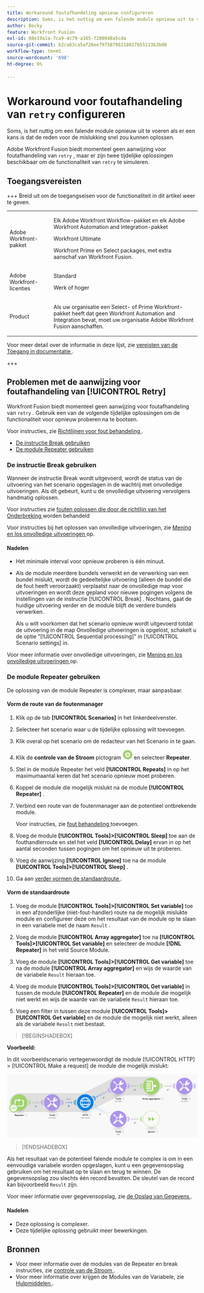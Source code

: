 ```yaml
---
title: Workaround foutafhandeling opnieuw configureren
description: Soms, is het nuttig om een falende module opnieuw uit te voeren als er een kans is dat de reden voor de mislukking snel zou kunnen oplossen.
author: Becky
feature: Workfront Fusion
exl-id: 08e19a1a-7ca9-4c79-a165-f200048a5cda
source-git-commit: b2ca63ca5af26ee79758798118817b55113b3bd0
workflow-type: tm+mt
source-wordcount: '698'
ht-degree: 0%

---
```


# Workaround voor foutafhandeling van `retry` configureren

Soms, is het nuttig om een falende module opnieuw uit te voeren als er een kans is dat de reden voor de mislukking snel zou kunnen oplossen.

Adobe Workfront Fusion biedt momenteel geen aanwijzing voor foutafhandeling van `retry` , maar er zijn twee tijdelijke oplossingen beschikbaar om de functionaliteit van `retry` te simuleren.

## Toegangsvereisten

+++ Breid uit om de toegangseisen voor de functionaliteit in dit artikel weer te geven.

<table style="table-layout:auto">
 <col> 
 <col> 
 <tbody> 
  <tr> 
   <td role="rowheader">Adobe Workfront-pakket</td> 
   <td> <p>Elk Adobe Workfront Workflow-pakket en elk Adobe Workfront Automation and Integration-pakket</p><p>Workfront Ultimate</p><p>Workfront Prime en Select packages, met extra aanschaf van Workfront Fusion.</p> </td> 
  </tr> 
  <tr data-mc-conditions=""> 
   <td role="rowheader">Adobe Workfront-licenties</td> 
   <td> <p>Standard</p><p>Werk of hoger</p> </td> 
  </tr> 
  <tr> 
   <td role="rowheader">Product</td> 
   <td>
   <p>Als uw organisatie een Select- of Prime Workfront-pakket heeft dat geen Workfront Automation and Integration bevat, moet uw organisatie Adobe Workfront Fusion aanschaffen.</li></ul>
   </td> 
  </tr>
 </tbody> 
</table>

Voor meer detail over de informatie in deze lijst, zie [ vereisten van de Toegang in documentatie ](/help/workfront-fusion/references/licenses-and-roles/access-level-requirements-in-documentation.md).

+++

## Problemen met de aanwijzing voor foutafhandeling van [!UICONTROL Retry]

Workfront Fusion biedt momenteel geen aanwijzing voor foutafhandeling van `retry` . Gebruik een van de volgende tijdelijke oplossingen om de functionaliteit voor opnieuw proberen na te bootsen.

Voor instructies, zie [ Richtlijnen voor fout behandeling ](/help/workfront-fusion/references/errors/directives-for-error-handling.md).

* [De instructie Break gebruiken](#use-the-break-directive)
* [De module Repeater gebruiken](#use-the-repeater-module)

### De instructie Break gebruiken

Wanneer de instructie Break wordt uitgevoerd, wordt de status van de uitvoering van het scenario opgeslagen in de wachtrij met onvolledige uitvoeringen. Als dit gebeurt, kunt u de onvolledige uitvoering vervolgens handmatig oplossen.

Voor instructies zie [ fouten oplossen die door de richtlijn van het Onderbreking ](/help/workfront-fusion/create-scenarios/config-error-handling/resolve-error-from-break-directive.md) worden behandeld

Voor instructies bij het oplossen van onvolledige uitvoeringen, zie [ Mening en los onvolledige uitvoeringen ](/help/workfront-fusion/manage-scenarios/view-and-resolve-incomplete-executions.md) op.

#### Nadelen

* Het minimale interval voor opnieuw proberen is één minuut.
* Als de module meerdere bundels verwerkt en de verwerking van een bundel mislukt, wordt de gedeeltelijke uitvoering (alleen de bundel die de fout heeft veroorzaakt) verplaatst naar de onvolledige map voor uitvoeringen en wordt deze gepland voor nieuwe pogingen volgens de instellingen van de instructie [!UICONTROL Break] . Nochtans, gaat de huidige uitvoering verder en de module blijft de verdere bundels verwerken.

  Als u wilt voorkomen dat het scenario opnieuw wordt uitgevoerd totdat de uitvoering in de map Onvolledige uitvoeringen is opgelost, schakelt u de optie &quot;[!UICONTROL Sequential processing]&quot; in [!UICONTROL Scenario settings] in.

Voor meer informatie over onvolledige uitvoeringen, zie [ Mening en los onvolledige uitvoeringen ](/help/workfront-fusion/manage-scenarios/view-and-resolve-incomplete-executions.md) op.

### De module Repeater gebruiken

De oplossing van de module Repeater is complexer, maar aanpasbaar.

#### Vorm de route van de foutenmanager

1. Klik op de tab **[!UICONTROL Scenarios]** in het linkerdeelvenster.
1. Selecteer het scenario waar u de tijdelijke oplossing wilt toevoegen.
1. Klik overal op het scenario om de redacteur van het Scenario in te gaan.
1. Klik de **controle van de Stroom** pictogram ![ controle van de Stroom ](assets/flow-control-icon.png) en selecteer **Repeater**.
1. Stel in de module Repeater het veld **[!UICONTROL Repeats]** in op het maximumaantal keren dat het scenario opnieuw moet proberen.
1. Koppel de module die mogelijk mislukt na de module **[!UICONTROL Repeater]** .
1. Verbind een route van de foutenmanager aan de potentieel ontbrekende module.

   Voor instructies, zie [ fout behandeling ](/help/workfront-fusion/create-scenarios/config-error-handling/error-handling.md) toevoegen.
1. Voeg de module **[!UICONTROL Tools]>[!UICONTROL Sleep]** toe aan de fouthandlerroute en stel het veld **[!UICONTROL Delay]** ervan in op het aantal seconden tussen pogingen om het opnieuw uit te proberen.

1. Voeg de aanwijzing **[!UICONTROL Ignore]** toe na de module **[!UICONTROL Tools]>[!UICONTROL Sleep]** .
1. Ga aan [ verder vormen de standaardroute ](#configure-the-default-route).

#### Vorm de standaardroute

1. Voeg de module **[!UICONTROL Tools]>[!UICONTROL Set variable]** toe in een afzonderlijke (niet-fout-handler) route na de mogelijk mislukte module en configureer deze om het resultaat van de module op te slaan in een variabele met de naam `Result` .

1. Voeg de module **[!UICONTROL Array aggregator]** toe na **[!UICONTROL Tools]>[!UICONTROL Set variable]** en selecteer de module **[!DNL Repeater]** in het veld Source Module.

1. Voeg de module **[!UICONTROL Tools]>[!UICONTROL Get variable]** toe na de module **[!UICONTROL Array aggregator]** en wijs de waarde van de variabele `Result` hieraan toe.

1. Voeg de module **[!UICONTROL Tools]>[!UICONTROL Get variable]** in tussen de module **[!UICONTROL Repeater]** en de module die mogelijk niet werkt en wijs de waarde van de variabele `Result` hieraan toe.

1. Voeg een filter in tussen deze module **[!UICONTROL Tools]>[!UICONTROL Get variable]** en de module die mogelijk niet werkt, alleen als de variabele `Result` niet bestaat.

>[!BEGINSHADEBOX]

**Voorbeeld:**

In dit voorbeeldscenario vertegenwoordigt de module [!UICONTROL HTTP] > [!UICONTROL Make a request] de module die mogelijk mislukt:

![ HTTP maakt een verzoek ](assets/http-make-request.png)

>[!ENDSHADEBOX]

Als het resultaat van de potentieel falende module te complex is om in een eenvoudige variabele worden opgeslagen, kunt u een gegevensopslag gebruiken om het resultaat op te slaan en terug te winnen. De gegevensopslag zou slechts één record bevatten. De sleutel van de record kan bijvoorbeeld `Result` zijn.

Voor meer informatie over gegevensopslag, zie [ de Opslag van Gegevens ](/help/workfront-fusion/create-scenarios/map-data/data-stores.md).

#### Nadelen

* Deze oplossing is complexer.
* Deze tijdelijke oplossing gebruikt meer bewerkingen.

## Bronnen

* Voor meer informatie over de modules van de Repeater en break instructies, zie [ controle van de Stroom ](/help/workfront-fusion/references/apps-and-modules/tools-and-transformers/flow-control.md).
* Voor meer informatie over krijgen de Modules van de Variabele, zie [ Hulpmiddelen ](/help/workfront-fusion/references/apps-and-modules/tools-and-transformers/tools-modules.md).
